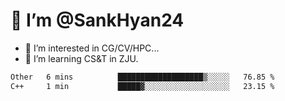 # 👋 I’m @SankHyan24

- 👀 I’m interested in CG/CV/HPC...
- 🌱 I’m learning CS&T in ZJU.

<!---
SankHyan24/SankHyan24 is a ✨ special ✨ repository because its `README.md` (this file) appears on your GitHub profile.
You can click the Preview link to take a look at your changes.
--->
<!--START_SECTION:waka-->

```txt
Other   6 mins          ███████████████████▒░░░░░   76.85 %
C++     1 min           █████▓░░░░░░░░░░░░░░░░░░░   23.15 %
```

<!--END_SECTION:waka-->
